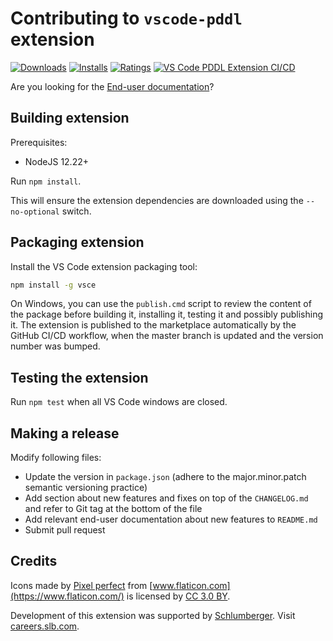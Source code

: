 # Contributing to `vscode-pddl` extension

[![Downloads](https://vsmarketplacebadge.apphb.com/downloads/jan-dolejsi.pddl.svg?subject=Downloads)](https://marketplace.visualstudio.com/items?itemName=jan-dolejsi.pddl)
[![Installs](https://vsmarketplacebadge.apphb.com/installs/jan-dolejsi.pddl.svg?subject=Installations)](https://marketplace.visualstudio.com/items?itemName=jan-dolejsi.pddl)
[![Ratings](https://vsmarketplacebadge.apphb.com/rating-star/jan-dolejsi.pddl.svg?subject=Reviews)](https://marketplace.visualstudio.com/items?itemName=jan-dolejsi.pddl&ssr=false#review-details)
[![VS Code PDDL Extension CI/CD](https://img.shields.io/github/workflow/status/jan-dolejsi/vscode-pddl/Build/master.svg?logo=github)](https://github.com/jan-dolejsi/vscode-pddl/actions?query=workflow%3ABuild)

Are you looking for the [End-user documentation](README.md)?

## Building extension

Prerequisites:

- NodeJS 12.22+

Run `npm install`.

This will ensure the extension dependencies are downloaded using the `--no-optional` switch.

## Packaging extension

Install the VS Code extension packaging tool:

```bash
npm install -g vsce
```

On Windows, you can use the `publish.cmd` script to review the content of the package before building it, installing it, testing it and possibly publishing it.
The extension is published to the marketplace automatically by the GitHub CI/CD workflow, when the master branch is updated and the version number was bumped.

## Testing the extension

Run `npm test` when all VS Code windows are closed.

## Making a release

Modify following files:

- Update the version in `package.json` (adhere to the major.minor.patch semantic versioning practice)
- Add section about new features and fixes on top of the `CHANGELOG.md` and refer to Git tag at the bottom of the file
- Add relevant end-user documentation about new features to `README.md`
- Submit pull request

## Credits

Icons made by [Pixel perfect](https://www.flaticon.com/authors/pixel-perfect) from [www.flaticon.com](https://www.flaticon.com/) is licensed by [CC 3.0 BY](http://creativecommons.org/licenses/by/3.0/).

Development of this extension was supported by [Schlumberger](https://www.slb.com). Visit [careers.slb.com](https://careers.slb.com/).
